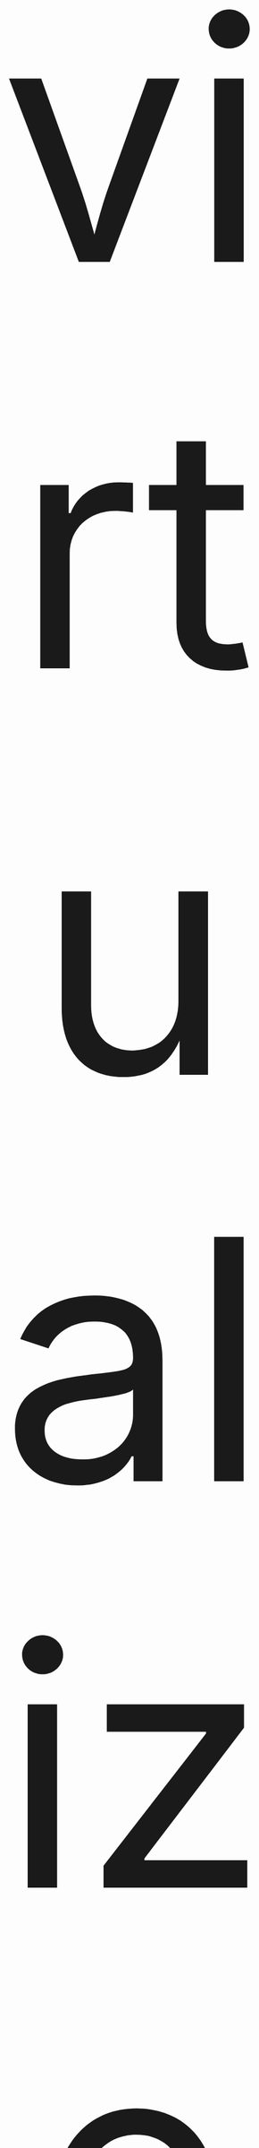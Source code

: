 <div align="center">
  <span style="font-size: 600px;">virtualizes the progress of covid cases and deaths</span>
</div>

# temperature => is a small program to fetch temperatures from a weather website (written in Rust) and to virtualize it in a simple ui (written in Python)

# corona/progress => virtualizes the progress of covid cases and deaths
<img src="https://github.com/Whuzurbuddha/virtualization/blob/main/corona/progress/corona_preview.png"/>


